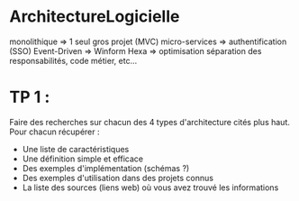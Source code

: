 # ArchitectureLogicielle

monolithique => 1 seul gros projet (MVC)
micro-services => authentification (SSO)
Event-Driven => Winform
Hexa => optimisation séparation des responsabilités, code métier, etc...

# TP 1 :
Faire des recherches sur chacun des 4 types d'architecture cités plus haut. Pour chacun récupérer :

- Une liste de caractéristiques
- Une définition simple et efficace
- Des exemples d'implémentation (schémas ?)
- Des exemples d'utilisation dans des projets connus
- La liste des sources (liens web) où vous avez trouvé les informations